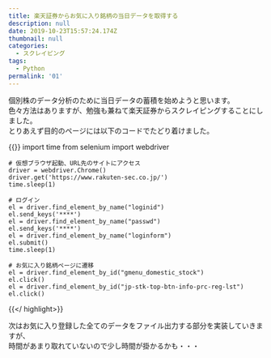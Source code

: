 ```yaml
---
title: 楽天証券からお気に入り銘柄の当日データを取得する
description: null
date: 2019-10-23T15:57:24.174Z
thumbnail: null
categories:
  - スクレイピング
tags:
  - Python
permalink: '01'
---
```

個別株のデータ分析のために当日データの蓄積を始めようと思います。  
色々方法はありますが、勉強も兼ねて楽天証券からスクレイピングすることにしました。  
とりあえず目的のページには以下のコードでたどり着けました。

{{<highlight python>}}
    import time
    from selenium import webdriver

    # 仮想ブラウザ起動、URL先のサイトにアクセス
    driver = webdriver.Chrome()
    driver.get('https://www.rakuten-sec.co.jp/')
    time.sleep(1)

    # ログイン
    el = driver.find_element_by_name("loginid")
    el.send_keys('****')
    el = driver.find_element_by_name("passwd")
    el.send_keys('****')
    el = driver.find_element_by_name("loginform")
    el.submit()
    time.sleep(1)

    # お気に入り銘柄ページに遷移
    el = driver.find_element_by_id("gmenu_domestic_stock")
    el.click()
    el = driver.find_element_by_id("jp-stk-top-btn-info-prc-reg-lst")
    el.click()

{{</ highlight>}}



次はお気に入り登録した全てのデータをファイル出力する部分を実装していきますが、  
時間があまり取れていないので少し時間が掛かるかも・・・








